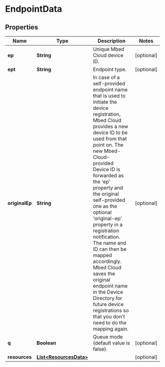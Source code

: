 
# EndpointData

## Properties
Name | Type | Description | Notes
------------ | ------------- | ------------- | -------------
**ep** | **String** | Unique Mbed Cloud device ID. |  [optional]
**ept** | **String** | Endpoint type. |  [optional]
**originalEp** | **String** | In case of a self-provided endpoint name that is used to initiate the device registration, Mbed Cloud provides a new device ID to be used from that point on. The new Mbed-Cloud-provided Device ID is forwarded as the &#39;ep&#39; property and the original self-provided one as the optional &#39;original-ep&#39; property in a registration notification. The name and ID can then be mapped accordingly. Mbed Cloud saves the original endpoint name in the Device Directory for future device registrations so that you don&#39;t need to do the mapping again.  |  [optional]
**q** | **Boolean** | Queue mode (default value is false). |  [optional]
**resources** | [**List&lt;ResourcesData&gt;**](ResourcesData.md) |  |  [optional]



